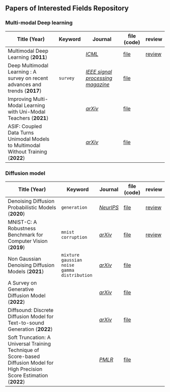 ## Papers of Interested Fields Repository



### Multi-modal Deep learning

| Title (Year)                                                 | Keyword  | Journal                                                      | file (code)                      | review                             |
| ------------------------------------------------------------ | -------- | ------------------------------------------------------------ | -------------------------------- | ---------------------------------- |
| Multimodal Deep Learning (**2011**)                          |          | [*ICML*](https://openreview.net/forum?id=Hk4OO3W_bS)         | [file](papers/multimodal/01.pdf) | [review](review/multimodal/01.pdf) |
| Deep Multimodal Learning : A survey on recent advances and trends (**2017**) | `survey` | [*IEEE signal processing magazine*](https://ieeexplore.ieee.org/abstract/document/8103116?casa_token=3QJUj-90u5UAAAAA:CffQ9-BxsuXgtgzfDF-5cpbwibAJl2go2euv2BNidp_e9rwQgnsc5hRhWDo0M1WGrc_m_4Mov34) | [file](papers/multimodal/02.pdf) |                                    |
| Improving Multi-Modal Learning with Uni-Modal Teachers (**2021**) |          | [*arXiv*](https://arxiv.org/abs/2106.11059)                  | [file](papers/multimodal/03.pdf) |                                    |
| ASIF: Coupled Data Turns Unimodal Models to Multimodal Without Training (**2022**) |          | [*arXiv*](https://arxiv.org/abs/2210.01738)                  | [file](papers/multimodal/04.pdf) |                                    |



### Diffusion model

| Title (Year)                                                 | Keyword                                             | Journal                                                      | file (code)                           | review                                 |
| ------------------------------------------------------------ | --------------------------------------------------- | ------------------------------------------------------------ | ------------------------------------- | -------------------------------------- |
| Denoising Diffusion Probabilistic Models (**2020**)          | `generation`                                        | [*NeurlPS*](https://proceedings.neurips.cc/paper/2020/hash/4c5bcfec8584af0d967f1ab10179ca4b-Abstract.html) | [file](papers/diffusion_model/02.pdf) | [review](review/diffusion_model/01.md) |
| MNIST-C: A Robustness Benchmark for Computer Vision (**2019**) | `mnist` `corruption`                                | [*arXiv*](https://arxiv.org/abs/1906.02337)                  | [file](papers/diffusion_model/03.pdf) | [review](review/diffusion_model/02.md) |
| Non Gaussian Denoising Diffusion Models (**2021**)           | `mixture gaussian noise` <br />`gamma distribution` | [*arXiv*](https://arxiv.org/abs/2106.07582)                  | [file](papers/diffusion_model/04.pdf) |                                        |
| A Survey on Generative Diffusion Model (**2022**)            |                                                     | [*arXiv*](https://arxiv.org/abs/2209.02646)                  | [file](papers/diffusion_model/05.pdf) |                                        |
| Diffsound: Discrete Diffusion Model for Text-to-sound Generation (**2022**) |                                                     | [*arXiv*](https://arxiv.org/abs/2207.09983)                  | [file](papers/diffusion_model/06.pdf) |                                        |
| Soft Truncation: A Universal Training Technique of Score-based Diffusion Model for High Precision Score Estimation (**2022**) |                                                     | [*PMLR*](https://proceedings.mlr.press/v162/kim22i.html)     | [file](papers/diffusion_model/07.pdf) |                                        |


